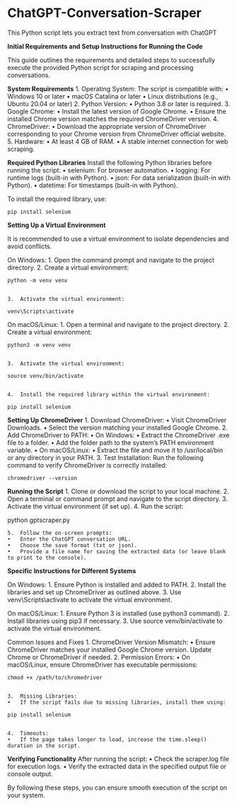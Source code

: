 # ChatGPT-Conversation-Scraper
This Python script lets you extract text from conversation with ChatGPT


**Initial Requirements and Setup Instructions for Running the Code**

This guide outlines the requirements and detailed steps to successfully execute the provided Python script for scraping and processing conversations.

**System Requirements**
	1.	Operating System: The script is compatible with:
		•	Windows 10 or later
		•	macOS Catalina or later
		•	Linux distributions (e.g., Ubuntu 20.04 or later)
	2.	Python Version:
		•	Python 3.8 or later is required.
	3.	Google Chrome:
		•	Install the latest version of Google Chrome.
		•	Ensure the installed Chrome version matches the required ChromeDriver version.
	4.	ChromeDriver:
		•	Download the appropriate version of ChromeDriver corresponding to your Chrome version from ChromeDriver official website.
	5.	Hardware:
		•	At least 4 GB of RAM.
		•	A stable internet connection for web scraping.

**Required Python Libraries**
Install the following Python libraries before running the script:
	•	selenium: For browser automation.
	•	logging: For runtime logs (built-in with Python).
	•	json: For data serialization (built-in with Python).
	•	datetime: For timestamps (built-in with Python).

To install the required library, use:

	pip install selenium

**Setting Up a Virtual Environment**

It is recommended to use a virtual environment to isolate dependencies and avoid conflicts.

On Windows:
	1.	Open the command prompt and navigate to the project directory.
	2.	Create a virtual environment:

	python -m venv venv


	3.	Activate the virtual environment:

	venv\Scripts\activate



On macOS/Linux:
	1.	Open a terminal and navigate to the project directory.
	2.	Create a virtual environment:

	python3 -m venv venv


	3.	Activate the virtual environment:

	source venv/bin/activate


	4.	Install the required library within the virtual environment:

	pip install selenium

**Setting Up ChromeDriver**
	1.	Download ChromeDriver:
	•	Visit ChromeDriver Downloads.
	•	Select the version matching your installed Google Chrome.
	2.	Add ChromeDriver to PATH:
	•	On Windows:
	•	Extract the ChromeDriver .exe file to a folder.
	•	Add the folder path to the system’s PATH environment variable.
	•	On macOS/Linux:
	•	Extract the file and move it to /usr/local/bin or any directory in your PATH.
	3.	Test Installation:
Run the following command to verify ChromeDriver is correctly installed:

	chromedriver --version

**Running the Script**
	1.	Clone or download the script to your local machine.
	2.	Open a terminal or command prompt and navigate to the script directory.
	3.	Activate the virtual environment (if set up).
	4.	Run the script:

python gptscraper.py


	5.	Follow the on-screen prompts:
	•	Enter the ChatGPT conversation URL.
	•	Choose the save format (txt or json).
	•	Provide a file name for saving the extracted data (or leave blank to print to the console).

**Specific Instructions for Different Systems**

On Windows:
	1.	Ensure Python is installed and added to PATH.
	2.	Install the libraries and set up ChromeDriver as outlined above.
	3.	Use venv\Scripts\activate to activate the virtual environment.

On macOS/Linux:
	1.	Ensure Python 3 is installed (use python3 command).
	2.	Install libraries using pip3 if necessary.
	3.	Use source venv/bin/activate to activate the virtual environment.

Common Issues and Fixes
	1.	ChromeDriver Version Mismatch:
	•	Ensure ChromeDriver matches your installed Google Chrome version. Update Chrome or ChromeDriver if needed.
	2.	Permission Errors:
	•	On macOS/Linux, ensure ChromeDriver has executable permissions:

	chmod +x /path/to/chromedriver


	3.	Missing Libraries:
	•	If the script fails due to missing libraries, install them using:

	pip install selenium


	4.	Timeouts:
	•	If the page takes longer to load, increase the time.sleep() duration in the script.

**Verifying Functionality**
After running the script:
	•	Check the scraper.log file for execution logs.
	•	Verify the extracted data in the specified output file or console output.

By following these steps, you can ensure smooth execution of the script on your system.
